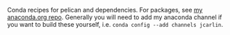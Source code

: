 Conda recipes for pelican and dependencies. For packages, see [my
anaconda.org
repo](https://anaconda.org/jcarlin). Generally you will need to add my
anaconda channel if you want to build these yourself, i.e. `conda config
--add channels jcarlin`.      
